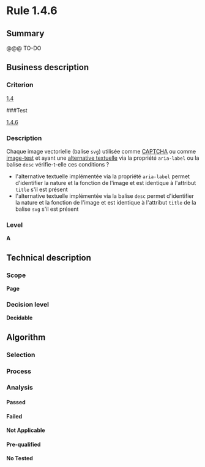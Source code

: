 # Rule 1.4.6

## Summary

@@@ TO-DO

## Business description

### Criterion

[1.4](http://references.modernisation.gouv.fr/referentiel-technique-0#crit-1-4)

###Test

[1.4.6](http://references.modernisation.gouv.fr/referentiel-technique-0#test-1-4-6)

### Description

Chaque image vectorielle (balise `svg`) utilis&eacute;e comme <a href="http://references.modernisation.gouv.fr/referentiel-technique-0#mcaptcha">CAPTCHA</a> ou comme <a href="http://references.modernisation.gouv.fr/referentiel-technique-0#mimgTest">image-test</a> et ayant une <a href="http://references.modernisation.gouv.fr/referentiel-technique-0#mAltTexteImg">alternative textuelle</a> via la propri&eacute;t&eacute; `aria-label` ou la balise `desc` v&eacute;rifie-t-elle ces conditions ? 
 
 * l'alternative textuelle impl&eacute;ment&eacute;e via la propri&eacute;t&eacute; `aria-label` permet d'identifier la nature et la fonction de l'image et est identique &agrave; l'attribut `title` s'il est pr&eacute;sent 
 * l'alternative textuelle impl&eacute;ment&eacute;e via la balise `desc` permet d'identifier la nature et la fonction de l'image et est identique &agrave; l'attribut `title` de la balise `svg` s'il est pr&eacute;sent 


### Level

**A**

## Technical description

### Scope

**Page**

### Decision level

**Decidable**

## Algorithm

### Selection

### Process

### Analysis

#### Passed

#### Failed

#### Not Applicable

#### Pre-qualified

#### No Tested 






